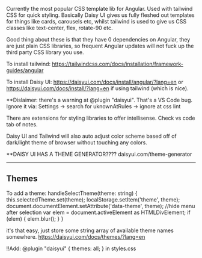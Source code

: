  
Currently the most popular CSS template lib for Angular. Used with tailwind CSS for quick styling. Basically Daisy UI gives us fully fleshed out templates for things like cards, carousels etc, whilst tailwind is used to give us CSS classes like text-center, flex, rotate-90 etc. 


Good thing about these is that they have 0 dependencies on Angular, they are just plain CSS libraries, so frequent Angular updates will not fuck up the third party CSS library you use.

To install tailwind: https://tailwindcss.com/docs/installation/framework-guides/angular

To install Daisy UI: https://daisyui.com/docs/install/angular/?lang=en or https://daisyui.com/docs/install/?lang=en if using tailwind (which is nice). 

**Dislaimer: there's a warning at @plugin "daisyui". That's a VS Code bug. Ignore it via: Settings -> search for uknownAtRules -> ignore at css lint

There are extensions for styling libraries to offer intellisense. Check vs code tab of notes.

Daisy UI and Tailwind will also auto adjust color scheme based off of dark/light theme of browser without touching any colors.


**DAISY UI HAS A THEME GENERATOR???? daisyui.com/theme-generator

---------
Themes
--

To add a theme:
handleSelectTheme(theme: string) {
this.selectedTheme.set(theme);
localStorage.setItem('theme', theme);
document.documentElement.setAttribute('data-theme', theme);
//hide menu after selection
var elem = document.activeElement as HTMLDivElement;
if (elem) {
elem.blur();
}
}

it's that easy, just store some string array of available theme names somewhere. https://daisyui.com/docs/themes/?lang=en

!!Add:
@plugin "daisyui" {
themes: all;
}
in styles.css









